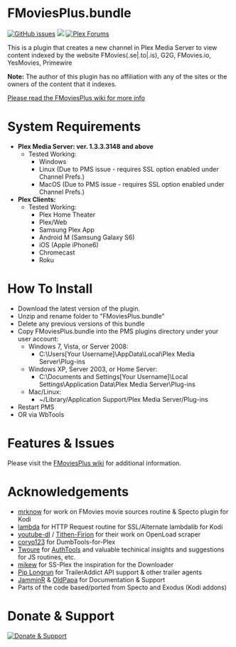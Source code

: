 FMoviesPlus.bundle
===================
[![GitHub issues](https://img.shields.io/github/issues/coder-alpha/FMoviesPlus.bundle.svg?style=flat)](https://github.com/coder-alpha/FMoviesPlus.bundle/issues) 
[![](https://img.shields.io/github/release/coder-alpha/FMoviesPlus.bundle.svg?style=flat)](https://github.com/coder-alpha/FMoviesPlus.bundle/releases)
[![Plex Forums](https://img.shields.io/badge/Plex%20Forums-FMoviesPlus-E5A00D.svg?style=flat)](https://github.com/coder-alpha/FMoviesPlus.bundle/wiki)

This is a plugin that creates a new channel in Plex Media Server to view content indexed by the website FMovies(.se|.to|.is), G2G, FMovies.io, YesMovies, Primewire

**Note:** The author of this plugin has no affiliation with any of the sites or the owners of the content that it indexes.

[Please read the FMoviesPlus wiki for more info](https://github.com/coder-alpha/FMoviesPlus.bundle/wiki)

System Requirements
===================

- **Plex Media Server: ver. 1.3.3.3148 and above**
	- Tested Working:
		- Windows
		- Linux (Due to PMS issue - requires SSL option enabled under Channel Prefs.)
		- MacOS (Due to PMS issue - requires SSL option enabled under Channel Prefs.)
- **Plex Clients:**
	- Tested Working:
		- Plex Home Theater
		- Plex/Web
		- Samsung Plex App
		- Android M (Samsung Galaxy S6)
		- iOS (Apple iPhone6)
		- Chromecast
		- Roku

How To Install
==============

- Download the latest version of the plugin.
- Unzip and rename folder to "FMoviesPlus.bundle"
- Delete any previous versions of this bundle
- Copy FMoviesPlus.bundle into the PMS plugins directory under your user account:
	- Windows 7, Vista, or Server 2008:
		- C:\Users[Your Username]\AppData\Local\Plex Media Server\Plug-ins
	- Windows XP, Server 2003, or Home Server:
		- C:\Documents and Settings[Your Username]\Local Settings\Application Data\Plex Media Server\Plug-ins
	- Mac/Linux:
        - ~/Library/Application Support/Plex Media Server/Plug-ins
- Restart PMS
- OR via WbTools

Features & Issues
=================
Please visit the [FMoviesPlus wiki](https://github.com/coder-alpha/FMoviesPlus.bundle/wiki) for additional information.

Acknowledgements
================
- [mrknow](https://github.com/mrknow) for work on FMovies movie sources routine & Specto plugin for Kodi
- [lambda](https://github.com/lambda81) for HTTP Request routine for SSL/Alternate lambdalib for Kodi
- [youtube-dl](https://github.com/rg3/youtube-dl) / [Tithen-Firion](https://github.com/Tithen-Firion) for their work on OpenLoad scraper
- [coryo123](https://forums.plex.tv/discussion/194503) for DumbTools-for-Plex
- [Twoure](https://github.com/Twoure) for [AuthTools](https://github.com/Twoure/KissNetwork.bundle) and valuable techinical insights and suggestions for JS routines, etc.
- [mikew](https://github.com/mikew) for SS-Plex the inspiration for the Downloader
- [Pip Longrun](https://github.com/piplongrun) for TrailerAddict API support & other trailer agents
- [JamminR](https://github.com/JamminR) & [OldPapa](https://github.com/Oldpapa) for Documentation & Support
- Parts of the code based/ported from Specto and Exodus (Kodi addons)

Donate & Support
================
[![Donate & Support](https://www.paypalobjects.com/en_US/i/btn/btn_donateCC_LG.gif)](https://www.paypal.com/cgi-bin/webscr?cmd=_s-xclick&amp;hosted_button_id=3T3FQDKDZHZ9L)
